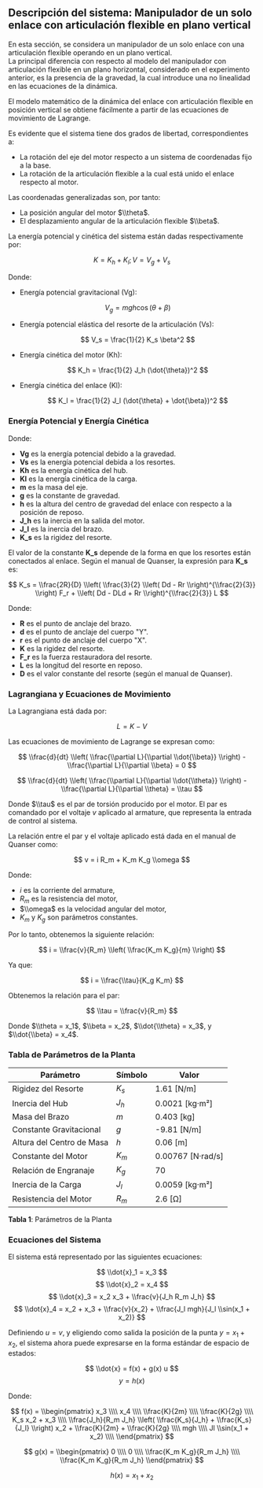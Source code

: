 ## Descripción del sistema: Manipulador de un solo enlace con articulación flexible en plano vertical

En esta sección, se considera un manipulador de un solo enlace con una articulación flexible operando en un plano vertical.  
La principal diferencia con respecto al modelo del manipulador con articulación flexible en un plano horizontal, considerado en el experimento anterior, es la presencia de la gravedad, la cual introduce una no linealidad en las ecuaciones de la dinámica.

El modelo matemático de la dinámica del enlace con articulación flexible en posición vertical se obtiene fácilmente a partir de las ecuaciones de movimiento de Lagrange.

Es evidente que el sistema tiene dos grados de libertad, correspondientes a:

- La rotación del eje del motor respecto a un sistema de coordenadas fijo a la base.
- La rotación de la articulación flexible a la cual está unido el enlace respecto al motor.

Las coordenadas generalizadas son, por tanto:

- La posición angular del motor $\\theta$.
- El desplazamiento angular de la articulación flexible $\\beta$.

La energía potencial y cinética del sistema están dadas respectivamente por:

$$ K = K_h + K_l ; V = V_g + V_s $$

Donde:

- Energía potencial gravitacional (Vg):

  $$ V_g = m g h \cos(\theta + \beta) $$

- Energía potencial elástica del resorte de la articulación (Vs):

  $$ V_s = \frac{1}{2} K_s \beta^2 $$

- Energía cinética del motor (Kh):

  $$ K_h = \frac{1}{2} J_h (\dot{\theta})^2 $$

- Energía cinética del enlace (Kl):

  $$ K_l = \frac{1}{2} J_l (\dot{\theta} + \dot{\beta})^2 $$


### Energía Potencial y Energía Cinética

Donde:
- **Vg** es la energía potencial debido a la gravedad.
- **Vs** es la energía potencial debida a los resortes.
- **Kh** es la energía cinética del hub.
- **Kl** es la energía cinética de la carga.
- **m** es la masa del eje.
- **g** es la constante de gravedad.
- **h** es la altura del centro de gravedad del enlace con respecto a la posición de reposo.
- **J_h** es la inercia en la salida del motor.
- **J_l** es la inercia del brazo.
- **K_s** es la rigidez del resorte.

El valor de la constante **K_s** depende de la forma en que los resortes están conectados al enlace. Según el manual de Quanser, la expresión para **K_s** es:

$$
K_s = \\frac{2R}{D} \\left( \\frac{3}{2} \\left( Dd - Rr \\right)^{\\frac{2}{3}} \\right) F_r + \\left( Dd - DLd + Rr \\right)^{\\frac{2}{3}} L
$$

Donde:
- **R** es el punto de anclaje del brazo.
- **d** es el punto de anclaje del cuerpo "Y".
- **r** es el punto de anclaje del cuerpo "X".
- **K** es la rigidez del resorte.
- **F_r** es la fuerza restauradora del resorte.
- **L** es la longitud del resorte en reposo.
- **D** es el valor constante del resorte (según el manual de Quanser).

### Lagrangiana y Ecuaciones de Movimiento

La Lagrangiana está dada por:

$$
L = K - V
$$

Las ecuaciones de movimiento de Lagrange se expresan como:

$$
\\frac{d}{dt} \\left( \\frac{\\partial L}{\\partial \\dot{\\beta}} \\right) - \\frac{\\partial L}{\\partial \\beta} = 0
$$

$$
\\frac{d}{dt} \\left( \\frac{\\partial L}{\\partial \\dot{\\theta}} \\right) - \\frac{\\partial L}{\\partial \\theta} = \\tau
$$

Donde $\\tau$ es el par de torsión producido por el motor. El par es comandado por el voltaje $v$ aplicado al armature, que representa la entrada de control al sistema.

La relación entre el par y el voltaje aplicado está dada en el manual de Quanser como:

$$
v = i R_m + K_m K_g \\omega
$$

Donde:
- $i$ es la corriente del armature,
- $R_m$ es la resistencia del motor,
- $\\omega$ es la velocidad angular del motor,
- $K_m$ y $K_g$ son parámetros constantes.

Por lo tanto, obtenemos la siguiente relación:

$$
i = \\frac{v}{R_m} \\left( \\frac{K_m K_g}{m} \\right)
$$

Ya que:

$$
i = \\frac{\\tau}{K_g K_m}
$$

Obtenemos la relación para el par:

$$
\\tau = \\frac{v}{R_m}
$$

Donde $\\theta = x_1$, $\\beta = x_2$, $\\dot{\\theta} = x_3$, y $\\dot{\\beta} = x_4$.

### Tabla de Parámetros de la Planta

| Parámetro               | Símbolo   | Valor           |
|-------------------------|-----------|-----------------|
| Rigidez del Resorte      | $K_s$     | 1.61 [N/m]      |
| Inercia del Hub          | $J_h$     | 0.0021 [kg·m²]  |
| Masa del Brazo           | $m$       | 0.403 [kg]      |
| Constante Gravitacional  | $g$       | -9.81 [N/m]     |
| Altura del Centro de Masa| $h$       | 0.06 [m]        |
| Constante del Motor      | $K_m$     | 0.00767 [N·rad/s]|
| Relación de Engranaje    | $K_g$     | 70              |
| Inercia de la Carga      | $J_l$     | 0.0059 [kg·m²]  |
| Resistencia del Motor    | $R_m$     | 2.6 [Ω]         |

**Tabla 1**: Parámetros de la Planta

### Ecuaciones del Sistema

El sistema está representado por las siguientes ecuaciones:

$$
\\dot{x}_1 = x_3
$$
$$
\\dot{x}_2 = x_4
$$
$$
\\dot{x}_3 = x_2 x_3 + \\frac{v}{J_h R_m J_h}
$$
$$
\\dot{x}_4 = x_2 + x_3 + \\frac{v}{x_2} + \\frac{J_l mgh}{J_l \\sin(x_1 + x_2)}
$$

Definiendo $u = v$, y eligiendo como salida la posición de la punta $y = x_1 + x_2$, el sistema ahora puede expresarse en la forma estándar de espacio de estados:

$$
\\dot{x} = f(x) + g(x) u
$$
$$
y = h(x)
$$

Donde:

$$
f(x) =
\\begin{pmatrix}
x_3 \\\\
x_4 \\\\
\\frac{K}{2m} \\\\
\\frac{K}{2g} \\\\
K_s x_2 + x_3 \\\\
\\frac{J_h}{R_m J_h} \\left( \\frac{K_s}{J_h} + \\frac{K_s}{J_l} \\right) x_2 + \\frac{K}{2m} + \\frac{K}{2g} \\\\
mgh \\\\
Jl \\sin(x_1 + x_2) \\\\
\\end{pmatrix}
$$

$$
g(x) =
\\begin{pmatrix}
0 \\\\
0 \\\\
\\frac{K_m K_g}{R_m J_h} \\\\
\\frac{K_m K_g}{R_m J_h}
\\end{pmatrix}
$$

$$
h(x) = x_1 + x_2
$$

